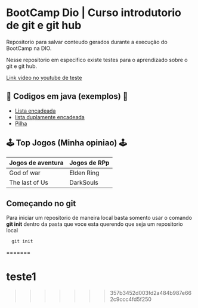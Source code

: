 # BootCamp Dio | Curso introdutorio de git e git hub 

Repositorio para salvar conteudo gerados durante a execução do BootCamp na DIO.

Nesse repositorio em especifico existe testes para o aprendizado sobre o git e git hub.

[Link video no youtube de teste](https://www.youtube.com/watch?v=k9ub6KStTVU)

## 📘 Codigos em java (exemplos) 📘

- [Lista encadeada](https://www.youtube.com/watch?v=k9ub6KStTVU)
- [lista duplamente encadeada](https://www.youtube.com/watch?v=k9ub6KStTVU)
- [Pilha](https://www.youtube.com/watch?v=k9ub6KStTVU)

## 🕹️ Top Jogos (Minha opiniao) 🕹️
| Jogos de aventura | Jogos de RPp |
| ----------------- | ------------ |
|   God of war      |  Elden Ring  |
|  The last of Us   |  DarkSouls   |

## Começando no git

Para iniciar um repositorio de maneira local basta somento usar o comando **git init** dentro da pasta que voce esta querendo que seja um repositorio local

```
  git init

```
=======
# teste1
>>>>>>> 357b3452d003fd2a484b987e662c9ccc4fd5f250
